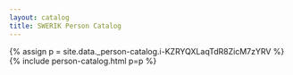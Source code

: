 ```yaml
---
layout: catalog
title: SWERIK Person Catalog
---
```

{% assign p = site.data._person-catalog.i-KZRYQXLaqTdR8ZicM7zYRV %}
{% include person-catalog.html p=p %}

